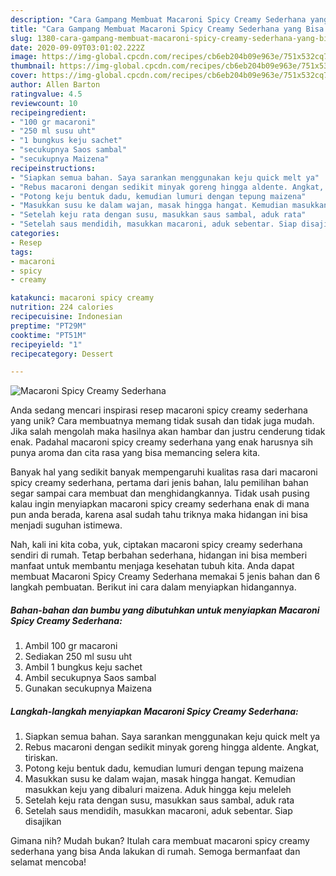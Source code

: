 ```yaml
---
description: "Cara Gampang Membuat Macaroni Spicy Creamy Sederhana yang Bisa Manjain Lidah"
title: "Cara Gampang Membuat Macaroni Spicy Creamy Sederhana yang Bisa Manjain Lidah"
slug: 1380-cara-gampang-membuat-macaroni-spicy-creamy-sederhana-yang-bisa-manjain-lidah
date: 2020-09-09T03:01:02.222Z
image: https://img-global.cpcdn.com/recipes/cb6eb204b09e963e/751x532cq70/macaroni-spicy-creamy-sederhana-foto-resep-utama.jpg
thumbnail: https://img-global.cpcdn.com/recipes/cb6eb204b09e963e/751x532cq70/macaroni-spicy-creamy-sederhana-foto-resep-utama.jpg
cover: https://img-global.cpcdn.com/recipes/cb6eb204b09e963e/751x532cq70/macaroni-spicy-creamy-sederhana-foto-resep-utama.jpg
author: Allen Barton
ratingvalue: 4.5
reviewcount: 10
recipeingredient:
- "100 gr macaroni"
- "250 ml susu uht"
- "1 bungkus keju sachet"
- "secukupnya Saos sambal"
- "secukupnya Maizena"
recipeinstructions:
- "Siapkan semua bahan. Saya sarankan menggunakan keju quick melt ya"
- "Rebus macaroni dengan sedikit minyak goreng hingga aldente. Angkat, tiriskan."
- "Potong keju bentuk dadu, kemudian lumuri dengan tepung maizena"
- "Masukkan susu ke dalam wajan, masak hingga hangat. Kemudian masukkan keju yang dibaluri maizena. Aduk hingga keju meleleh"
- "Setelah keju rata dengan susu, masukkan saus sambal, aduk rata"
- "Setelah saus mendidih, masukkan macaroni, aduk sebentar. Siap disajikan"
categories:
- Resep
tags:
- macaroni
- spicy
- creamy

katakunci: macaroni spicy creamy 
nutrition: 224 calories
recipecuisine: Indonesian
preptime: "PT29M"
cooktime: "PT51M"
recipeyield: "1"
recipecategory: Dessert

---
```



![Macaroni Spicy Creamy Sederhana](https://img-global.cpcdn.com/recipes/cb6eb204b09e963e/751x532cq70/macaroni-spicy-creamy-sederhana-foto-resep-utama.jpg)

Anda sedang mencari inspirasi resep macaroni spicy creamy sederhana yang unik? Cara membuatnya memang tidak susah dan tidak juga mudah. Jika salah mengolah maka hasilnya akan hambar dan justru cenderung tidak enak. Padahal macaroni spicy creamy sederhana yang enak harusnya sih punya aroma dan cita rasa yang bisa memancing selera kita.



Banyak hal yang sedikit banyak mempengaruhi kualitas rasa dari macaroni spicy creamy sederhana, pertama dari jenis bahan, lalu pemilihan bahan segar sampai cara membuat dan menghidangkannya. Tidak usah pusing kalau ingin menyiapkan macaroni spicy creamy sederhana enak di mana pun anda berada, karena asal sudah tahu triknya maka hidangan ini bisa menjadi suguhan istimewa.


Nah, kali ini kita coba, yuk, ciptakan macaroni spicy creamy sederhana sendiri di rumah. Tetap berbahan sederhana, hidangan ini bisa memberi manfaat untuk membantu menjaga kesehatan tubuh kita. Anda dapat membuat Macaroni Spicy Creamy Sederhana memakai 5 jenis bahan dan 6 langkah pembuatan. Berikut ini cara dalam menyiapkan hidangannya.

<!--inarticleads1-->

##### Bahan-bahan dan bumbu yang dibutuhkan untuk menyiapkan Macaroni Spicy Creamy Sederhana:

1. Ambil 100 gr macaroni
1. Sediakan 250 ml susu uht
1. Ambil 1 bungkus keju sachet
1. Ambil secukupnya Saos sambal
1. Gunakan secukupnya Maizena




<!--inarticleads2-->

##### Langkah-langkah menyiapkan Macaroni Spicy Creamy Sederhana:

1. Siapkan semua bahan. Saya sarankan menggunakan keju quick melt ya
1. Rebus macaroni dengan sedikit minyak goreng hingga aldente. Angkat, tiriskan.
1. Potong keju bentuk dadu, kemudian lumuri dengan tepung maizena
1. Masukkan susu ke dalam wajan, masak hingga hangat. Kemudian masukkan keju yang dibaluri maizena. Aduk hingga keju meleleh
1. Setelah keju rata dengan susu, masukkan saus sambal, aduk rata
1. Setelah saus mendidih, masukkan macaroni, aduk sebentar. Siap disajikan




Gimana nih? Mudah bukan? Itulah cara membuat macaroni spicy creamy sederhana yang bisa Anda lakukan di rumah. Semoga bermanfaat dan selamat mencoba!
